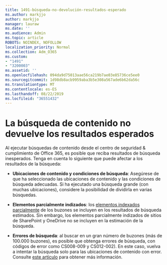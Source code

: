 ```yaml
---
title: 1491-búsqueda-no-devolución-resultados-esperado
ms.author: markjjo
author: markjjo
manager: lauraw
ms.date: ''
ms.audience: Admin
ms.topic: article
ROBOTS: NOINDEX, NOFOLLOW
localization_priority: Normal
ms.collection: Adm_O365
ms.custom:
- "1491"
- "3200003"
ms.assetid: ''
ms.openlocfilehash: 094da9d75013aae56ca219b7ae03e85736ce5ee0
ms.sourcegitcommit: 1d98db8acb9959aba3b5e308a567ade6b62da56c
ms.translationtype: MT
ms.contentlocale: es-ES
ms.lasthandoff: 08/22/2019
ms.locfileid: "36551432"
---
```

# <a name="content-search-not-returning-expected-results"></a>La búsqueda de contenido no devuelve los resultados esperados

Al ejecutar búsquedas de contenido desde el centro de seguridad & cumplimiento de Office 365, es posible que reciba resultados de búsqueda inesperados. Tenga en cuenta lo siguiente que puede afectar a los resultados de la búsqueda:

- **Ubicaciones de contenido y condiciones de búsqueda**: Asegúrese de que ha seleccionado las ubicaciones de contenido y las condiciones de búsqueda adecuadas. Si ha ejecutado una búsqueda grande (con muchas ubicaciones), considere la posibilidad de dividirla en varias búsquedas.

- **Elementos parcialmente indizados**: los [elementos indexados parcialmente](https://docs.microsoft.com/office365/securitycompliance/partially-indexed-items-in-content-search) de los buzones se incluyen en los resultados de búsqueda estimados. Sin embargo, los elementos parcialmente indizados de sitios de SharePoint y OneDrive no se incluyen en la estimación de la búsqueda.

- **Errores de búsqueda**: al buscar en un gran número de buzones (más de 100.000 buzones), es posible que obtenga errores de búsqueda, con códigos de error como CS008-009 y CS012-002). En este caso, vuelva a intentar la búsqueda solo para las ubicaciones de contenido con error. Consulte [este artículo](https://docs.microsoft.com/office365/securitycompliance/retry-failed-content-search) para obtener más información.
